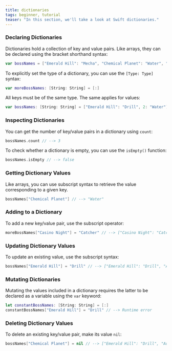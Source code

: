 ```yaml
---
title: dictionaries
tags: beginner, tutorial
teaser: "In this section, we'll take a look at Swift dictionaries."
---
```


### Declaring Dictionaries

Dictionaries hold a collection of key and value pairs. Like arrays, they can be
declared using the bracket shorthand syntax:

~~~swift
var bossNames = ["Emerald Hill": "Mecha", "Chemical Planet": "Water", "Aquatic Ruin": "Hammer"]
~~~

To explicitly set the type of a dictionary, you can use the `[Type: Type]`
syntax:

~~~swift
var moreBossNames: [String: String] = [:]
~~~

All keys must be of the same type. The same applies for values:

~~~swift
var bossNames: [String: String] = ["Emerald Hill": "Drill", 2: "Water"] // --> Runtime error
~~~

### Inspecting Dictionaries

You can get the number of key/value pairs in a dictionary using `count`:

~~~swift
bossNames.count // --> 3
~~~

To check whether a dictionary is empty, you can use the `isEmpty()` function:

~~~swift
bossNames.isEmpty // --> false
~~~

### Getting Dictionary Values

Like arrays, you can use subscript syntax to retrieve the value corresponding to
a given key.

~~~swift
bossNames["Chemical Planet"] // --> "Water"
~~~

### Adding to a Dictionary

To add a new key/value pair, use the subscript operator:

~~~swift
moreBossNames["Casino Night"] = "Catcher" // --> ["Casino Night": "Catcher"]
~~~

### Updating Dictionary Values

To update an existing value, use the subscript syntax:

~~~swift
bossNames["Emerald Hill"] = "Drill" // --> ["Emerald Hill": "Drill", "Aquatic Ruin": "Hammer", "Chemical Planet": "Water"]
~~~

### Mutating Dictionaries

Mutating the values included in a dictionary requires the latter
to be declared as a variable using the `var` keyword:

~~~swift
let constantBossNames: [String: String] = [:]
constantBossNames["Emerald Hill"] = "Drill" // --> Runtime error
~~~

### Deleting Dictionary Values

To delete an existing key/value pair, make its value `nil`:

~~~swift
bossNames["Chemical Planet"] = nil // --> ["Emerald Hill": "Drill", "Aquatic Ruin": "Hammer"]
~~~

